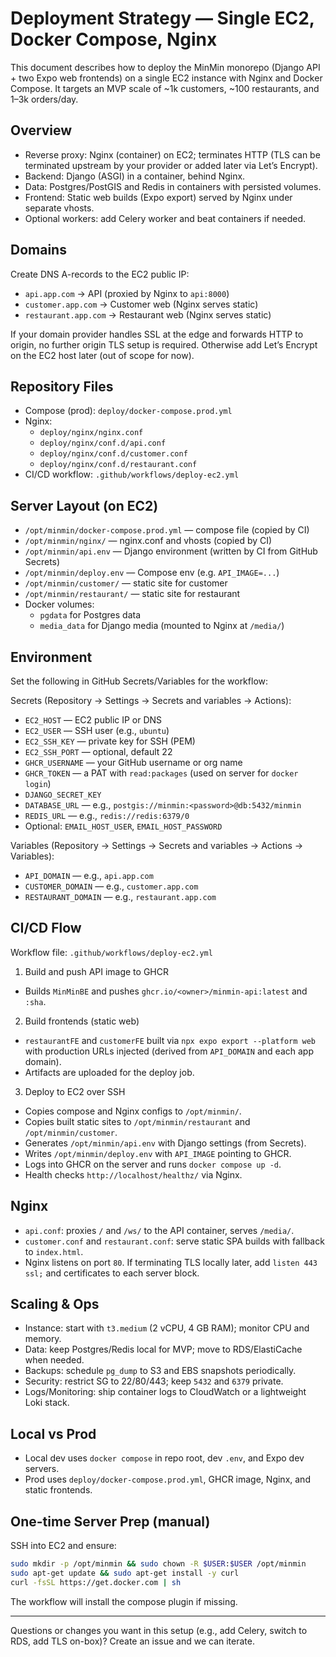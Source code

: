 # Deployment Strategy — Single EC2, Docker Compose, Nginx

This document describes how to deploy the MinMin monorepo (Django API + two Expo web frontends) on a single EC2 instance with Nginx and Docker Compose. It targets an MVP scale of ~1k customers, ~100 restaurants, and 1–3k orders/day.

## Overview
- Reverse proxy: Nginx (container) on EC2; terminates HTTP (TLS can be terminated upstream by your provider or added later via Let’s Encrypt).
- Backend: Django (ASGI) in a container, behind Nginx.
- Data: Postgres/PostGIS and Redis in containers with persisted volumes.
- Frontend: Static web builds (Expo export) served by Nginx under separate vhosts.
- Optional workers: add Celery worker and beat containers if needed.

## Domains
Create DNS A-records to the EC2 public IP:
- `api.app.com` → API (proxied by Nginx to `api:8000`)
- `customer.app.com` → Customer web (Nginx serves static)
- `restaurant.app.com` → Restaurant web (Nginx serves static)

If your domain provider handles SSL at the edge and forwards HTTP to origin, no further origin TLS setup is required. Otherwise add Let’s Encrypt on the EC2 host later (out of scope for now).

## Repository Files
- Compose (prod): `deploy/docker-compose.prod.yml`
- Nginx:
  - `deploy/nginx/nginx.conf`
  - `deploy/nginx/conf.d/api.conf`
  - `deploy/nginx/conf.d/customer.conf`
  - `deploy/nginx/conf.d/restaurant.conf`
- CI/CD workflow: `.github/workflows/deploy-ec2.yml`

## Server Layout (on EC2)
- `/opt/minmin/docker-compose.prod.yml` — compose file (copied by CI)
- `/opt/minmin/nginx/` — nginx.conf and vhosts (copied by CI)
- `/opt/minmin/api.env` — Django environment (written by CI from GitHub Secrets)
- `/opt/minmin/deploy.env` — Compose env (e.g. `API_IMAGE=...`)
- `/opt/minmin/customer/` — static site for customer
- `/opt/minmin/restaurant/` — static site for restaurant
- Docker volumes:
  - `pgdata` for Postgres data
  - `media_data` for Django media (mounted to Nginx at `/media/`)

## Environment
Set the following in GitHub Secrets/Variables for the workflow:

Secrets (Repository → Settings → Secrets and variables → Actions):
- `EC2_HOST` — EC2 public IP or DNS
- `EC2_USER` — SSH user (e.g., `ubuntu`)
- `EC2_SSH_KEY` — private key for SSH (PEM)
- `EC2_SSH_PORT` — optional, default 22
- `GHCR_USERNAME` — your GitHub username or org name
- `GHCR_TOKEN` — a PAT with `read:packages` (used on server for `docker login`)
- `DJANGO_SECRET_KEY`
- `DATABASE_URL` — e.g., `postgis://minmin:<password>@db:5432/minmin`
- `REDIS_URL` — e.g., `redis://redis:6379/0`
- Optional: `EMAIL_HOST_USER`, `EMAIL_HOST_PASSWORD`

Variables (Repository → Settings → Secrets and variables → Actions → Variables):
- `API_DOMAIN` — e.g., `api.app.com`
- `CUSTOMER_DOMAIN` — e.g., `customer.app.com`
- `RESTAURANT_DOMAIN` — e.g., `restaurant.app.com`

## CI/CD Flow
Workflow file: `.github/workflows/deploy-ec2.yml`

1) Build and push API image to GHCR
- Builds `MinMinBE` and pushes `ghcr.io/<owner>/minmin-api:latest` and `:sha`.

2) Build frontends (static web)
- `restaurantFE` and `customerFE` built via `npx expo export --platform web` with production URLs injected (derived from `API_DOMAIN` and each app domain).
- Artifacts are uploaded for the deploy job.

3) Deploy to EC2 over SSH
- Copies compose and Nginx configs to `/opt/minmin/`.
- Copies built static sites to `/opt/minmin/restaurant` and `/opt/minmin/customer`.
- Generates `/opt/minmin/api.env` with Django settings (from Secrets).
- Writes `/opt/minmin/deploy.env` with `API_IMAGE` pointing to GHCR.
- Logs into GHCR on the server and runs `docker compose up -d`.
- Health checks `http://localhost/healthz/` via Nginx.

## Nginx
- `api.conf`: proxies `/` and `/ws/` to the API container, serves `/media/`.
- `customer.conf` and `restaurant.conf`: serve static SPA builds with fallback to `index.html`.
- Nginx listens on port `80`. If terminating TLS locally later, add `listen 443 ssl;` and certificates to each server block.

## Scaling & Ops
- Instance: start with `t3.medium` (2 vCPU, 4 GB RAM); monitor CPU and memory.
- Data: keep Postgres/Redis local for MVP; move to RDS/ElastiCache when needed.
- Backups: schedule `pg_dump` to S3 and EBS snapshots periodically.
- Security: restrict SG to 22/80/443; keep `5432` and `6379` private.
- Logs/Monitoring: ship container logs to CloudWatch or a lightweight Loki stack.

## Local vs Prod
- Local dev uses `docker compose` in repo root, dev `.env`, and Expo dev servers.
- Prod uses `deploy/docker-compose.prod.yml`, GHCR image, Nginx, and static frontends.

## One-time Server Prep (manual)
SSH into EC2 and ensure:
```sh
sudo mkdir -p /opt/minmin && sudo chown -R $USER:$USER /opt/minmin
sudo apt-get update && sudo apt-get install -y curl
curl -fsSL https://get.docker.com | sh
``` 
The workflow will install the compose plugin if missing.

---

Questions or changes you want in this setup (e.g., add Celery, switch to RDS, add TLS on-box)? Create an issue and we can iterate.
